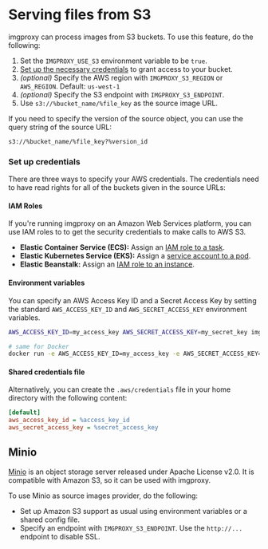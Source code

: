 # Serving files from S3

imgproxy can process images from S3 buckets. To use this feature, do the following:

1. Set the `IMGPROXY_USE_S3` environment variable to be `true`.
2. [Set up the necessary credentials](#set-up-credentials) to grant access to your bucket.
3. _(optional)_ Specify the AWS region with `IMGPROXY_S3_REGION` or `AWS_REGION`. Default: `us-west-1`
4. _(optional)_ Specify the S3 endpoint with `IMGPROXY_S3_ENDPOINT`.
5. Use `s3://%bucket_name/%file_key` as the source image URL.

If you need to specify the version of the source object, you can use the query string of the source URL:

```
s3://%bucket_name/%file_key?%version_id
```

### Set up credentials

There are three ways to specify your AWS credentials. The credentials need to have read rights for all of the buckets given in the source URLs:

#### IAM Roles

If you're running imgproxy on an Amazon Web Services platform, you can use IAM roles to to get the security credentials to make calls to AWS S3.

* **Elastic Container Service (ECS):** Assign an [IAM role to a task](https://docs.aws.amazon.com/AmazonECS/latest/developerguide/task-iam-roles.html).
* **Elastic Kubernetes Service (EKS):** Assign a [service account to a pod](https://docs.aws.amazon.com/eks/latest/userguide/pod-configuration.html).
* **Elastic Beanstalk:** Assign an [IAM role to an instance](https://docs.aws.amazon.com/elasticbeanstalk/latest/dg/iam-instanceprofile.html).

#### Environment variables

You can specify an AWS Access Key ID and a Secret Access Key by setting the standard `AWS_ACCESS_KEY_ID` and `AWS_SECRET_ACCESS_KEY` environment variables.

``` bash
AWS_ACCESS_KEY_ID=my_access_key AWS_SECRET_ACCESS_KEY=my_secret_key imgproxy

# same for Docker
docker run -e AWS_ACCESS_KEY_ID=my_access_key -e AWS_SECRET_ACCESS_KEY=my_secret_key -it darthsim/imgproxy
```

#### Shared credentials file

Alternatively, you can create the `.aws/credentials` file in your home directory with the following content:

```ini
[default]
aws_access_key_id = %access_key_id
aws_secret_access_key = %secret_access_key
```

## Minio

[Minio](https://github.com/minio/minio) is an object storage server released under Apache License v2.0. It is compatible with Amazon S3, so it can be used with imgproxy.

To use Minio as source images provider, do the following:

* Set up Amazon S3 support as usual using environment variables or a shared config file.
* Specify an endpoint with `IMGPROXY_S3_ENDPOINT`. Use the `http://...` endpoint to disable SSL.
